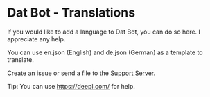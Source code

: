 # Dat Bot - Translations
If you would like to add a language to Dat Bot, you can do so here. I appreciate any help.

You can use en.json (English) and de.json (German) as a template to translate.

Create an issue or send a file to the [Support Server](https://discord.gg/BQumAujuvk). 

Tip: You can use https://deepl.com/ for help. 
